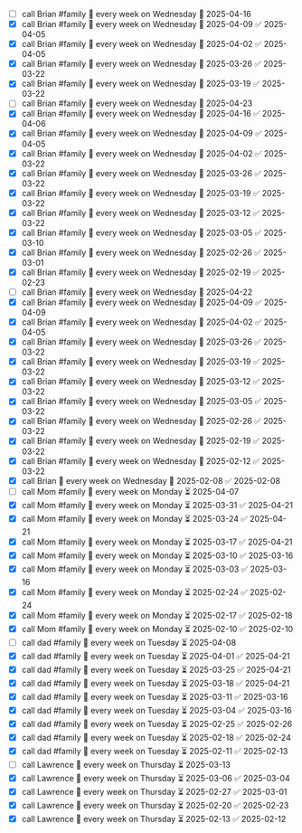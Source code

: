 - [ ] call Brian #family 🔁 every week on Wednesday 📅 2025-04-16
- [x] call Brian #family 🔁 every week on Wednesday 📅 2025-04-09 ✅ 2025-04-05
- [x] call Brian #family 🔁 every week on Wednesday 📅 2025-04-02 ✅ 2025-04-05
- [x] call Brian #family 🔁 every week on Wednesday 📅 2025-03-26 ✅ 2025-03-22
- [x] call Brian #family 🔁 every week on Wednesday 📅 2025-03-19 ✅ 2025-03-22
- [ ] call Brian #family 🔁 every week on Wednesday 📅 2025-04-23
- [x] call Brian #family 🔁 every week on Wednesday 📅 2025-04-16 ✅ 2025-04-06
- [x] call Brian #family 🔁 every week on Wednesday 📅 2025-04-09 ✅ 2025-04-05
- [x] call Brian #family 🔁 every week on Wednesday 📅 2025-04-02 ✅ 2025-03-22
- [x] call Brian #family 🔁 every week on Wednesday 📅 2025-03-26 ✅ 2025-03-22
- [x] call Brian #family 🔁 every week on Wednesday 📅 2025-03-19 ✅ 2025-03-22
- [x] call Brian #family 🔁 every week on Wednesday 📅 2025-03-12 ✅ 2025-03-22
- [x] call Brian #family 🔁 every week on Wednesday 📅 2025-03-05 ✅ 2025-03-10
- [x] call Brian #family 🔁 every week on Wednesday 📅 2025-02-26 ✅ 2025-03-01
- [x] call Brian #family 🔁 every week on Wednesday 📅 2025-02-19 ✅ 2025-02-23
- [ ] call Brian #family 🔁 every week on Wednesday 📅 2025-04-22
- [x] call Brian #family 🔁 every week on Wednesday 📅 2025-04-09 ✅ 2025-04-09
- [x] call Brian #family 🔁 every week on Wednesday 📅 2025-04-02 ✅ 2025-04-05
- [x] call Brian #family 🔁 every week on Wednesday 📅 2025-03-26 ✅ 2025-03-22
- [x] call Brian #family 🔁 every week on Wednesday 📅 2025-03-19 ✅ 2025-03-22
- [x] call Brian #family 🔁 every week on Wednesday 📅 2025-03-12 ✅ 2025-03-22
- [x] call Brian #family 🔁 every week on Wednesday 📅 2025-03-05 ✅ 2025-03-22
- [x] call Brian #family 🔁 every week on Wednesday 📅 2025-02-26 ✅ 2025-03-22
- [x] call Brian #family 🔁 every week on Wednesday 📅 2025-02-19 ✅ 2025-03-22
- [x] call Brian #family 🔁 every week on Wednesday 📅 2025-02-12 ✅ 2025-03-22
- [x] call Brian 🔁 every week on Wednesday 📅 2025-02-08 ✅ 2025-02-08
- [ ] call Mom #family 🔁 every week on Monday ⏳ 2025-04-07
- [x] call Mom #family 🔁 every week on Monday ⏳ 2025-03-31 ✅ 2025-04-21
- [x] call Mom #family 🔁 every week on Monday ⏳ 2025-03-24 ✅ 2025-04-21
- [x] call Mom #family 🔁 every week on Monday ⏳ 2025-03-17 ✅ 2025-04-21
- [x] call Mom #family 🔁 every week on Monday ⏳ 2025-03-10 ✅ 2025-03-16
- [x] call Mom #family 🔁 every week on Monday ⏳ 2025-03-03 ✅ 2025-03-16
- [x] call Mom #family 🔁 every week on Monday ⏳ 2025-02-24 ✅ 2025-02-24
- [x] call Mom #family 🔁 every week on Monday ⏳ 2025-02-17 ✅ 2025-02-18
- [x] call Mom #family 🔁 every week on Monday ⏳ 2025-02-10 ✅ 2025-02-10
- [ ] call dad #family 🔁 every week on Tuesday ⏳ 2025-04-08
- [x] call dad #family 🔁 every week on Tuesday ⏳ 2025-04-01 ✅ 2025-04-21
- [x] call dad #family 🔁 every week on Tuesday ⏳ 2025-03-25 ✅ 2025-04-21
- [x] call dad #family 🔁 every week on Tuesday ⏳ 2025-03-18 ✅ 2025-04-21
- [x] call dad #family 🔁 every week on Tuesday ⏳ 2025-03-11 ✅ 2025-03-16
- [x] call dad #family 🔁 every week on Tuesday ⏳ 2025-03-04 ✅ 2025-03-16
- [x] call dad #family 🔁 every week on Tuesday ⏳ 2025-02-25 ✅ 2025-02-26
- [x] call dad #family 🔁 every week on Tuesday ⏳ 2025-02-18 ✅ 2025-02-24
- [x] call dad #family 🔁 every week on Tuesday ⏳ 2025-02-11 ✅ 2025-02-13
- [ ] call Lawrence 🔁 every week on Thursday ⏳ 2025-03-13
- [x] call Lawrence 🔁 every week on Thursday ⏳ 2025-03-06 ✅ 2025-03-04
- [x] call Lawrence 🔁 every week on Thursday ⏳ 2025-02-27 ✅ 2025-03-01
- [x] call Lawrence 🔁 every week on Thursday ⏳ 2025-02-20 ✅ 2025-02-23
- [x] call Lawrence 🔁 every week on Thursday ⏳ 2025-02-13 ✅ 2025-02-12